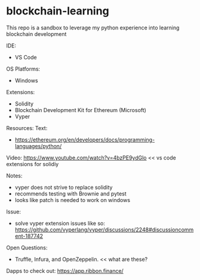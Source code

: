 # blockchain-learning
This repo is a sandbox to leverage my python experience into learning blockchain development

IDE: 
* VS Code

OS Platforms:
* Windows

Extensions:
* Solidity
* Blockchain Development Kit for Ethereum (Microsoft)
* Vyper

Resources:
Text:
* https://ethereum.org/en/developers/docs/programming-languages/python/

Video:
https://www.youtube.com/watch?v=4bzPE9ydGlo << vs code extensions for solidiy

Notes:
* vyper does not strive to replace solidity
* recommends testing with Brownie and pytest
* looks like patch is needed to work on windows

Issue:
* solve vyper extension issues like so: https://github.com/vyperlang/vyper/discussions/2248#discussioncomment-187742

Open Questions:
* Truffle, Infura, and OpenZeppelin.  << what are these?

Dapps to check out:
https://app.ribbon.finance/